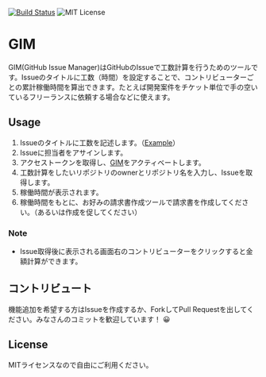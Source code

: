 [![Build Status](https://travis-ci.com/deer-inc/GitHub-Issue-Manager.svg?branch=master)](https://travis-ci.com/deer-inc/GitHub-Issue-Manager)
![MIT License](https://img.shields.io/github/license/deer-inc/github-issue-manager.svg)

# GIM

GIM(GitHub Issue Manager)はGitHubのIssueで工数計算を行うためのツールです。Issueのタイトルに工数（時間）を設定することで、コントリビューターごとの累計稼働時間を算出できます。たとえば開発案件をチケット単位で手の空いているフリーランスに依頼する場合などに使えます。

## Usage

1. Issueのタイトルに工数を記述します。（[Example](https://github.com/deer-inc/github-manager-example-repository)）
2. Issueに担当者をアサインします。
3. アクセストークンを取得し、[GIM](https://deer-inc.github.io/gim/)をアクティベートします。
4. 工数計算をしたいリポジトリのownerとリポジトリ名を入力し、Issueを取得します。
5. 稼働時間が表示されます。
6. 稼働時間をもとに、お好みの請求書作成ツールで請求書を作成してください。（あるいは作成を促してください）

### Note

- Issue取得後に表示される画面右のコントリビューターをクリックすると金額計算ができます。

## コントリビュート

機能追加を希望する方はIssueを作成するか、ForkしてPull Requestを出してください。みなさんのコミットを歓迎しています！ 😀

## License

MITライセンスなので自由にご利用ください。
